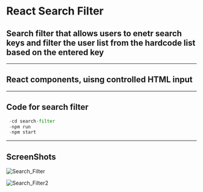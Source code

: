 # React Search Filter

## Search filter that allows users to enetr search keys and filter the user list from the hardcode list based on the entered key
---
## React components, uisng controlled HTML input
---
## Code for search filter
```python
 -cd search-filter
 -npm run
 -npm start
```

---
## ScreenShots
![Search_Filter](https://user-images.githubusercontent.com/109291177/213931520-0ce80e19-4c2c-4f1a-ac56-917a584eaeb9.png)

![Search_Filter2](https://user-images.githubusercontent.com/109291177/213931537-aca60668-3986-4071-8595-5208cee65858.png)

